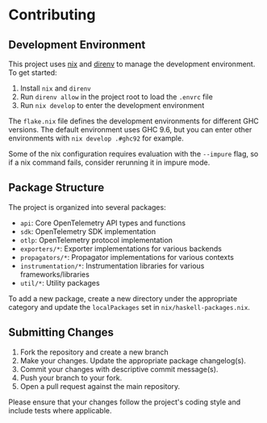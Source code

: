 # Contributing

## Development Environment

This project uses [nix](https://nixos.org/guides/nix-package-manager.html) and [direnv](https://direnv.net/) to manage the development environment. To get started:

1. Install `nix` and `direnv`
2. Run `direnv allow` in the project root to load the `.envrc` file
3. Run `nix develop` to enter the development environment

The `flake.nix` file defines the development environments for different GHC versions. The default environment uses GHC 9.6, but you can enter other environments with `nix develop .#ghc92` for example.

Some of the nix configuration requires evaluation with the `--impure` flag, so if a nix command fails,
consider rerunning it in impure mode.

## Package Structure

The project is organized into several packages:

- `api`: Core OpenTelemetry API types and functions
- `sdk`: OpenTelemetry SDK implementation
- `otlp`: OpenTelemetry protocol implementation
- `exporters/*`: Exporter implementations for various backends
- `propagators/*`: Propagator implementations for various contexts
- `instrumentation/*`: Instrumentation libraries for various frameworks/libraries
- `util/*`: Utility packages

To add a new package, create a new directory under the appropriate category and update the `localPackages` set in `nix/haskell-packages.nix`.

## Submitting Changes

1. Fork the repository and create a new branch
2. Make your changes. Update the appropriate package changelog(s).
3. Commit your changes with descriptive commit message(s).
4. Push your branch to your fork.
5. Open a pull request against the main repository.

Please ensure that your changes follow the project's coding style and include tests where applicable.
